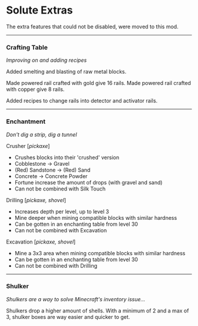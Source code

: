 ﻿# Solute Extras

The extra features that could not be disabled, were moved to this mod.

--------

### Crafting Table
*Improving on and adding recipes*

Added smelting and blasting of raw metal blocks.

Made powered rail crafted with gold give 16 rails.
Made powered rail crafted with copper give 8 rails.

Added recipes to change rails into detector and activator rails.

--------

### Enchantment
*Don't dig a strip, dig a tunnel*

Crusher [*pickaxe*]
- Crushes blocks into their 'crushed' version
- Cobblestone -> Gravel
- (Red) Sandstone  -> (Red) Sand
- Concrete -> Concrete Powder
- Fortune increase the amount of drops (with gravel and sand)
- Can not be combined with Silk Touch

Drilling [*pickaxe, shovel*]
- Increases depth per level, up to level 3
- Mine deeper when mining compatible blocks with similar hardness
- Can be gotten in an enchanting table from level 30
- Can not be combined with Excavation

Excavation [*pickaxe, shovel*]
- Mine a 3x3 area when mining compatible blocks with similar hardness
- Can be gotten in an enchanting table from level 30
- Can not be combined with Drilling

--------

### Shulker
*Shulkers are a way to solve Minecraft's inventory issue...*

Shulkers drop a higher amount of shells.
With a minimum of 2 and a max of 3, shulker boxes are way easier and quicker to get. 
